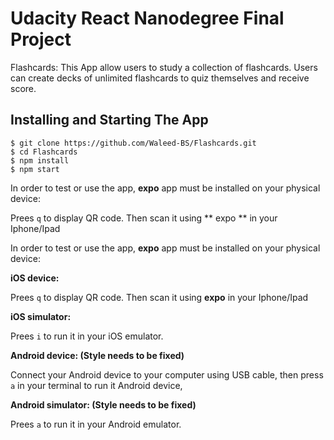 # Udacity React Nanodegree Final Project

Flashcards: This App allow users to study a collection of flashcards. Users can create decks of unlimited flashcards to quiz themselves and receive score. 

## Installing and Starting The App

```
$ git clone https://github.com/Waleed-BS/Flashcards.git
$ cd Flashcards
$ npm install
$ npm start
```
In order to test or use the app, **expo** app must be installed on your physical device:

Prees `q` to display QR code. Then scan it using ** expo ** in your Iphone/Ipad

In order to test or use the app, **expo** app must be installed on your physical device:

**iOS device:**

Prees `q` to display QR code. Then scan it using **expo** in your Iphone/Ipad

**iOS simulator:**

Prees `i` to run it in your iOS emulator.

**Android device: (Style needs to be fixed)**

Connect your Android device to your computer using USB cable, then press `a` in your terminal to run it Android device,

**Android simulator: (Style needs to be fixed)**

Prees `a` to run it in your Android emulator. 
